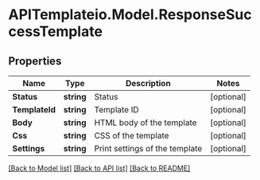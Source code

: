 # APITemplateio.Model.ResponseSuccessTemplate

## Properties

Name | Type | Description | Notes
------------ | ------------- | ------------- | -------------
**Status** | **string** | Status | [optional] 
**TemplateId** | **string** | Template ID | [optional] 
**Body** | **string** | HTML body of the template | [optional] 
**Css** | **string** | CSS of the template | [optional] 
**Settings** | **string** | Print settings of the template | [optional] 

[[Back to Model list]](../README.md#documentation-for-models) [[Back to API list]](../README.md#documentation-for-api-endpoints) [[Back to README]](../README.md)

